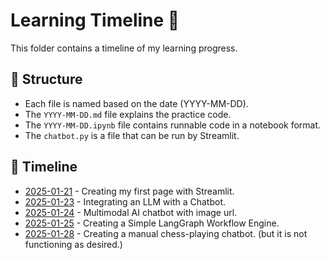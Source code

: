 # Learning Timeline 📅

This folder contains a timeline of my learning progress.

## 📌 Structure
- Each file is named based on the date (YYYY-MM-DD).
- The `YYYY-MM-DD.md` file explains the practice code.
- The `YYYY-MM-DD.ipynb` file contains runnable code in a notebook format.
- The `chatbot.py` is a file that can be run by Streamlit.

## 📂 Timeline
- [2025-01-21](./2025-01-21/2025-01-21.md) - Creating my first page with Streamlit.
- [2025-01-23](./2025-01-23/2025-01-23.md) - Integrating an LLM with a Chatbot.
- [2025-01-24](./2025-01-24/2025-01-24.md) - Multimodal AI chatbot with image url.
- [2025-01-25](./2025-01-25/2025-01-25.md) - Creating a Simple LangGraph Workflow Engine.
- [2025-01-28](./2025-01-28/2025-01-28.md) - Creating a manual chess-playing chatbot. (but it is not functioning as desired.)
